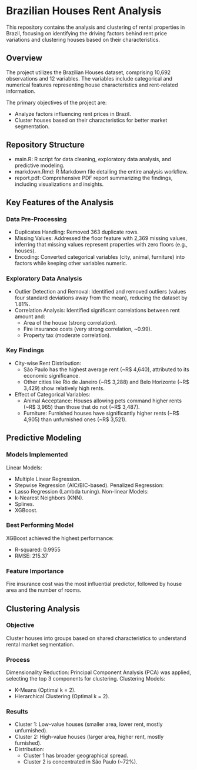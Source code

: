 # Brazilian Houses Rent Analysis

This repository contains the analysis and clustering of rental properties in Brazil, focusing on identifying the driving factors behind rent price variations and clustering houses based on their characteristics.

## Overview
The project utilizes the Brazilian Houses dataset, comprising 10,692 observations and 12 variables. The variables include categorical and numerical features representing house characteristics and rent-related information.

The primary objectives of the project are:
- Analyze factors influencing rent prices in Brazil.
- Cluster houses based on their characteristics for better market segmentation.

## Repository Structure
- main.R: R script for data cleaning, exploratory data analysis, and predictive modeling.
- markdown.Rmd: R Markdown file detailing the entire analysis workflow.
- report.pdf: Comprehensive PDF report summarizing the findings, including visualizations and insights.

## Key Features of the Analysis
### Data Pre-Processing
- Duplicates Handling: Removed 363 duplicate rows.
- Missing Values: Addressed the floor feature with 2,369 missing values, inferring that missing values represent properties with zero floors (e.g., houses).
- Encoding: Converted categorical variables (city, animal, furniture) into factors while keeping other variables numeric.

### Exploratory Data Analysis
- Outlier Detection and Removal: Identified and removed outliers (values four standard deviations away from the mean), reducing the dataset by 1.81%.
- Correlation Analysis: Identified significant correlations between rent amount and:
  - Area of the house (strong correlation).
  - Fire insurance costs (very strong correlation, ~0.99).
  - Property tax (moderate correlation).

### Key Findings
- City-wise Rent Distribution:
  - São Paulo has the highest average rent (~R$ 4,640), attributed to its economic significance.
  - Other cities like Rio de Janeiro (~R$ 3,288) and Belo Horizonte (~R$ 3,429) show relatively high rents.
- Effect of Categorical Variables:
  - Animal Acceptance: Houses allowing pets command higher rents (~R$ 3,965) than those that do not (~R$ 3,487).
  - Furniture: Furnished houses have significantly higher rents (~R$ 4,905) than unfurnished ones (~R$ 3,521).

## Predictive Modeling
### Models Implemented
Linear Models:
- Multiple Linear Regression.
- Stepwise Regression (AIC/BIC-based).
Penalized Regression:
- Lasso Regression (Lambda tuning).
Non-linear Models:
- k-Nearest Neighbors (KNN).
- Splines.
- XGBoost.

### Best Performing Model
XGBoost achieved the highest performance:
- R-squared: 0.9955
- RMSE: 215.37

### Feature Importance
Fire insurance cost was the most influential predictor, followed by house area and the number of rooms.

## Clustering Analysis
### Objective
Cluster houses into groups based on shared characteristics to understand rental market segmentation.

### Process
Dimensionality Reduction: Principal Component Analysis (PCA) was applied, selecting the top 3 components for clustering.
Clustering Models:
- K-Means (Optimal k = 2).
- Hierarchical Clustering (Optimal k = 2).

### Results
- Cluster 1: Low-value houses (smaller area, lower rent, mostly unfurnished).
- Cluster 2: High-value houses (larger area, higher rent, mostly furnished).
- Distribution:
  - Cluster 1 has broader geographical spread.
  - Cluster 2 is concentrated in São Paulo (~72%).
